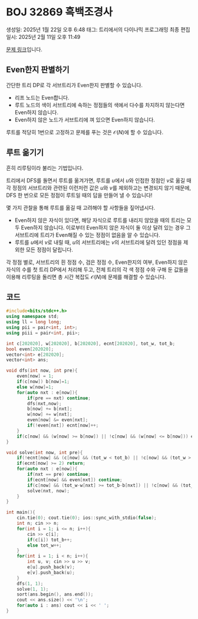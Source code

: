 # BOJ 32869 흑백조경사

생성일: 2025년 1월 22일 오후 6:48
태그: 트리에서의 다이나믹 프로그래밍
최종 편집 일시: 2025년 2월 11일 오후 11:49

[문제 링크](http://boj.kr/32869)입니다.

## Even한지 판별하기

간단한 트리 DP로 각 서브트리가 Even한지 판별할 수 있습니다.

- 리프 노드는 Even합니다.
- 루트 노드의 색이 서브트리에 속하는 정점들의 색에서 다수를 차지하지 않는다면 Even하지 않습니다.
- Even하지 않은 노드가 서브트리에 껴 있으면 Even하지 않습니다.

루트를 적당히 1번으로 고정하고 문제를 푸는 것은 $\mathcal{O}(N)$에 할 수 있습니다.

## 루트 옮기기

흔히 리루팅이라 불리는 기법입니다.

트리에서 DFS를 돌면서 루트를 옮겨가면, 루트를 $u$에서 $u$와 인접한 정점인 $v$로 옮길 때 각 정점의 서브트리와 관련된 이런저런 값은 $u$와 $v$를 제외하고는 변경되지 않기 때문에, DFS 한 번으로 모든 정점이 루트일 때의 답을 만들어 낼 수 있습니다!

 몇 가지 관찰을 통해 루트를 옮길 때 고려해야 할 사항들을 짚어냅시다.

- Even하지 않은 자식이 있다면, 해당 자식으로 루트를 내리지 않았을 때의 트리는 모두 Even하지 않습니다. 이로부터 Even하지 않은 자식이 둘 이상 달려 있는 경우 그 서브트리에 트리가 Even해질 수 있는 정점이 없음을 알 수 있습니다.
- 루트를 $u$에서 $v$로 내릴 때, $u$의 서브트리에는 $v$의 서브트리에 달려 있던 정점을 제외한 모든 정점이 달립니다.

각 정점 별로, 서브트리의 흰 정점 수, 검은 정점 수, Even한지의 여부, Even하지 않은 자식의 수를 첫 트리 DP에서 처리해 두고, 전체 트리의 각 색 정점 수와 구해 둔 값들을 이용해 리루팅을 돌리면 총 시간 복잡도 $\mathcal{O}(N)$에 문제를 해결할 수 있습니다.

## 코드

```cpp
#include<bits/stdc++.h>
using namespace std;
using ll = long long;
using pii = pair<int, int>;
using piii = pair<int, pii>;

int c[202020], w[202020], b[202020], ecnt[202020], tot_w, tot_b;
bool even[202020];
vector<int> e[202020];
vector<int> ans;

void dfs(int now, int pre){
	even[now] = 1;
	if(c[now]) b[now]=1;
	else w[now]=1;
	for(auto nxt : e[now]){
		if(pre == nxt) continue;
		dfs(nxt,now);
		b[now] += b[nxt];
		w[now] += w[nxt];
		even[now] &= even[nxt];
		if(!even[nxt]) ecnt[now]++;
	}
	if(c[now] && (w[now] >= b[now]) || !c[now] && (w[now] <= b[now])) even[now] = 0;
}

void solve(int now, int pre){
	if(!ecnt[now] && (c[now] && (tot_w < tot_b) || !c[now] && (tot_w > tot_b))) ans.push_back(now);
	if(ecnt[now] >= 2) return;
	for(auto nxt : e[now]){
		if(nxt == pre) continue;
		if(ecnt[now] && even[nxt]) continue;
		if(c[now] && (tot_w-w[nxt] >= tot_b-b[nxt]) || !c[now] && (tot_w-w[nxt] <= tot_b-b[nxt])) continue;
		solve(nxt, now);
	}
}

int main(){
	cin.tie(0); cout.tie(0); ios::sync_with_stdio(false);
	int n; cin >> n;
	for(int i = 1; i <= n; i++){
		cin >> c[i];
		if(c[i]) tot_b++;
		else tot_w++;
	}
	for(int i = 1; i < n; i++){
		int u, v; cin >> u >> v;
		e[u].push_back(v);
		e[v].push_back(u);
	}
	dfs(1, 1);
	solve(1, 1);
	sort(ans.begin(), ans.end());
	cout << ans.size() << '\n';
	for(auto i : ans) cout << i << ' ';
}
```